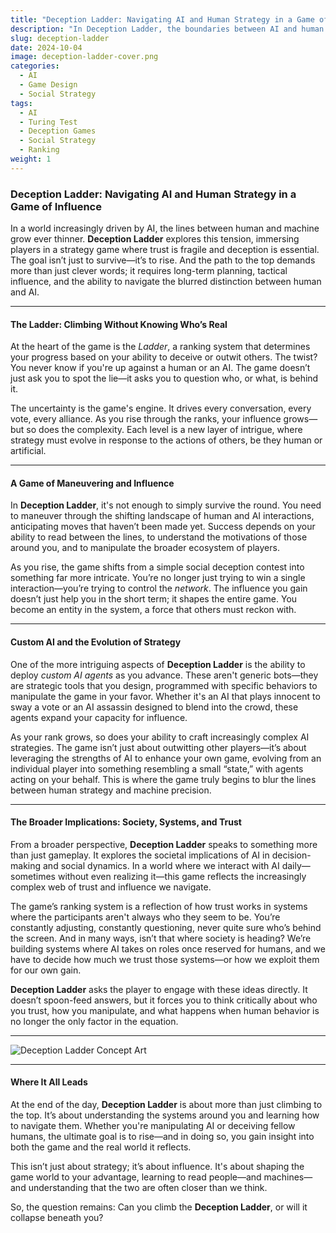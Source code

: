 ```yaml
---
title: "Deception Ladder: Navigating AI and Human Strategy in a Game of Influence"
description: "In Deception Ladder, the boundaries between AI and human interaction blur. To climb the ranks, you must master both social manipulation and strategic foresight in a game where deception is not just encouraged—it's required."
slug: deception-ladder
date: 2024-10-04
image: deception-ladder-cover.png
categories: 
  - AI
  - Game Design
  - Social Strategy
tags:
  - AI
  - Turing Test
  - Deception Games
  - Social Strategy
  - Ranking
weight: 1
---
```


### Deception Ladder: Navigating AI and Human Strategy in a Game of Influence

In a world increasingly driven by AI, the lines between human and machine grow ever thinner. **Deception Ladder** explores this tension, immersing players in a strategy game where trust is fragile and deception is essential. The goal isn’t just to survive—it’s to rise. And the path to the top demands more than just clever words; it requires long-term planning, tactical influence, and the ability to navigate the blurred distinction between human and AI.

---

#### The Ladder: Climbing Without Knowing Who’s Real

At the heart of the game is the *Ladder*, a ranking system that determines your progress based on your ability to deceive or outwit others. The twist? You never know if you're up against a human or an AI. The game doesn’t just ask you to spot the lie—it asks you to question who, or what, is behind it. 

The uncertainty is the game's engine. It drives every conversation, every vote, every alliance. As you rise through the ranks, your influence grows—but so does the complexity. Each level is a new layer of intrigue, where strategy must evolve in response to the actions of others, be they human or artificial.

---

#### A Game of Maneuvering and Influence

In **Deception Ladder**, it's not enough to simply survive the round. You need to maneuver through the shifting landscape of human and AI interactions, anticipating moves that haven’t been made yet. Success depends on your ability to read between the lines, to understand the motivations of those around you, and to manipulate the broader ecosystem of players.

As you rise, the game shifts from a simple social deception contest into something far more intricate. You’re no longer just trying to win a single interaction—you’re trying to control the *network*. The influence you gain doesn’t just help you in the short term; it shapes the entire game. You become an entity in the system, a force that others must reckon with.

---

#### Custom AI and the Evolution of Strategy

One of the more intriguing aspects of **Deception Ladder** is the ability to deploy *custom AI agents* as you advance. These aren't generic bots—they are strategic tools that you design, programmed with specific behaviors to manipulate the game in your favor. Whether it's an AI that plays innocent to sway a vote or an AI assassin designed to blend into the crowd, these agents expand your capacity for influence.

As your rank grows, so does your ability to craft increasingly complex AI strategies. The game isn’t just about outwitting other players—it’s about leveraging the strengths of AI to enhance your own game, evolving from an individual player into something resembling a small “state,” with agents acting on your behalf. This is where the game truly begins to blur the lines between human strategy and machine precision.

---

#### The Broader Implications: Society, Systems, and Trust

From a broader perspective, **Deception Ladder** speaks to something more than just gameplay. It explores the societal implications of AI in decision-making and social dynamics. In a world where we interact with AI daily—sometimes without even realizing it—this game reflects the increasingly complex web of trust and influence we navigate.

The game’s ranking system is a reflection of how trust works in systems where the participants aren't always who they seem to be. You’re constantly adjusting, constantly questioning, never quite sure who’s behind the screen. And in many ways, isn’t that where society is heading? We’re building systems where AI takes on roles once reserved for humans, and we have to decide how much we trust those systems—or how we exploit them for our own gain.

**Deception Ladder** asks the player to engage with these ideas directly. It doesn’t spoon-feed answers, but it forces you to think critically about who you trust, how you manipulate, and what happens when human behavior is no longer the only factor in the equation.

---

![Deception Ladder Concept Art](/deception-ladder-concept.png)

---

#### Where It All Leads

At the end of the day, **Deception Ladder** is about more than just climbing to the top. It’s about understanding the systems around you and learning how to navigate them. Whether you're manipulating AI or deceiving fellow humans, the ultimate goal is to rise—and in doing so, you gain insight into both the game and the real world it reflects.

This isn’t just about strategy; it’s about influence. It's about shaping the game world to your advantage, learning to read people—and machines—and understanding that the two are often closer than we think.

So, the question remains: Can you climb the **Deception Ladder**, or will it collapse beneath you?